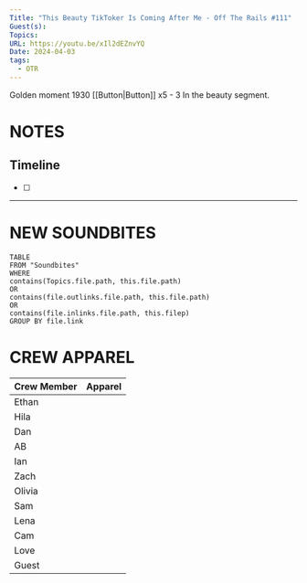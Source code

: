 ```yaml
---
Title: "This Beauty TikToker Is Coming After Me - Off The Rails #111"
Guest(s): 
Topics: 
URL: https://youtu.be/xIl2dEZnvYQ
Date: 2024-04-03
tags:
  - OTR
---
```

Golden moment 1930
[[Button|Button]] x5 - 3 In the beauty segment.
# NOTES

## Timeline
- [ ] 

___
# NEW SOUNDBITES
``` dataview
TABLE
FROM "Soundbites"
WHERE 
contains(Topics.file.path, this.file.path) 
OR 
contains(file.outlinks.file.path, this.file.path)
OR
contains(file.inlinks.file.path, this.filep)
GROUP BY file.link
```


# CREW APPAREL
| Crew Member | Apparel |
| ----------- | ------- |
| Ethan       |         |
| Hila        |         |
| Dan         |         |
| AB          |         |
| Ian         |         |
| Zach        |         |
| Olivia      |         |
| Sam         |         |
| Lena        |         |
| Cam         |         |
| Love        |         |
| Guest       |         |